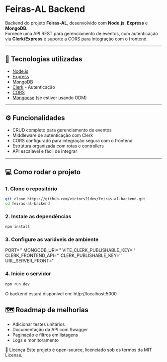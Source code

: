 # Feiras-AL Backend

Backend do projeto **Feiras-AL**, desenvolvido com **Node.js**, **Express** e **MongoDB**.  
Fornece uma API REST para gerenciamento de eventos, com autenticação via **Clerk/Express** e suporte a CORS para integração com o frontend.

---

## 🚀 Tecnologias utilizadas

- [Node.js](https://nodejs.org/)
- [Express](https://expressjs.com/)
- [MongoDB](https://www.mongodb.com/)
- [Clerk](https://clerk.com/) - Autenticação
- [CORS](https://www.npmjs.com/package/cors)
- [Mongoose](https://mongoosejs.com/) (se estiver usando ODM)

---

## ⚙️ Funcionalidades

- CRUD completo para gerenciamento de eventos
- Middleware de autenticação com Clerk
- CORS configurado para integração segura com o frontend
- Estrutura organizada com rotas e controllers
- API escalável e fácil de integrar

---

## 💻 Como rodar o projeto

### 1. Clone o repositório

```bash
git clone https://github.com/victors21dev/feiras-al-backend.git
cd feiras-al-backend
```

### 2. Instale as dependências

```bash
npm install
```

### 3. Configure as variáveis de ambiente

PORT=''
MONGODB_URI=''
VITE_CLERK_PUBLISHABLE_KEY=''
CLERK_FRONTEND_API=''
CLERK_PUBLISHABLE_KEY=''
URL_SERVER_FRONT=''

### 4. Inicie o servidor

```bash
npm run dev
```

O backend estará disponível em:
http://localhost:5000

## 🗺 Roadmap de melhorias

- Adicionar testes unitários
- Documentação da API com Swagger
- Paginação e filtros em listagens
- Logs e monitoramento

📝 Licença
Este projeto é open-source, licenciado sob os termos da MIT License.
